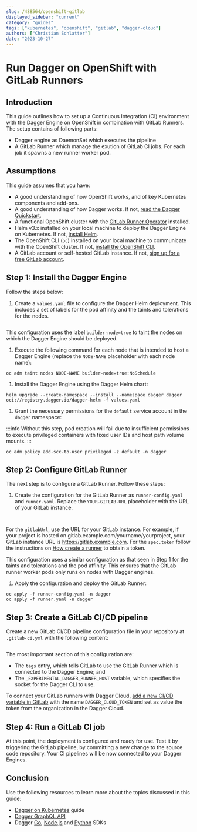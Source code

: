 ```yaml
---
slug: /488564/openshift-gitlab
displayed_sidebar: "current"
category: "guides"
tags: ["kubernetes", "openshift", "gitlab", "dagger-cloud"]
authors: ["Christian Schlatter"]
date: "2023-10-27"
---
```


# Run Dagger on OpenShift with GitLab Runners

## Introduction

This guide outlines how to set up a Continuous Integration (CI) environment with the Dagger Engine on OpenShift in combination with GitLab Runners. The setup contains of following parts:

* Dagger engine as DaemonSet which executes the pipeline
* A GitLab Runner which manage the exution of GitLab CI jobs. For each job it spawns a new runner worker pod.

## Assumptions

This guide assumes that you have:

- A good understanding of how OpenShift works, and of key Kubernetes components and add-ons.
- A good understanding of how Dagger works. If not, [read the Dagger Quickstart](../quickstart/index.mdx).
- A functional OpenShift cluster with the [GitLab Runner Operator](https://docs.gitlab.com/runner/install/operator.html) installed.
- Helm v3.x installed on your local machine to deploy the Dagger Engine on Kubernetes. If not, [install Helm](https://helm.sh/docs/intro/install/).
- The OpenShift CLI (`oc`) installed on your local machine to communicate with the OpenShift cluster. If not, [install the OpenShift CLI](https://docs.openshift.com/container-platform/4.13/cli_reference/openshift_cli/getting-started-cli.html).
- A GitLab account or self-hosted GitLab instance. If not, [sign up for a free GitLab account](https://gitlab.com/signup).

## Step 1: Install the Dagger Engine

Follow the steps below:

1. Create a `values.yaml` file to configure the Dagger Helm deployment. This includes a set of labels for the pod affinity and the taints and tolerations for the nodes.

  ```yaml file=./snippets/openshift-gitlab/values.yaml
  ```

  This configuration uses the label `builder-node=true` to taint the nodes on which the Dagger Engine should be deployed.

1. Execute the following command for each node that is intended to host a Dagger Engine (replace the `NODE-NAME` placeholder with each node name):

  ```shell
  oc adm taint nodes NODE-NAME builder-node=true:NoSchedule
  ```

1. Install the Dagger Engine using the Dagger Helm chart:

  ```shell
  helm upgrade --create-namespace --install --namespace dagger dagger oci://registry.dagger.io/dagger-helm -f values.yaml
  ```

1. Grant the necessary permissions for the `default` service account in the `dagger` namespace:

  :::info
  Without this step, pod creation will fail due to insufficient permissions to execute privileged containers with fixed user IDs and host path volume mounts.
  :::

  ```shell
  oc adm policy add-scc-to-user privileged -z default -n dagger
  ```

## Step 2: Configure GitLab Runner

The next step is to configure a GitLab Runner. Follow these steps:

1. Create the configuration for the GitLab Runner as `runner-config.yaml` and `runner.yaml`. Replace the `YOUR-GITLAB-URL` placeholder with the URL of your GitLab instance.

  ```yaml title=runner-config.yaml file=./snippets/openshift-gitlab/runner-config.yaml
  ```

  ```yaml title=runner.yaml file=./snippets/openshift-gitlab/runner.yaml
  ```
For the `gitlabUrl`, use the URL for your GitLab instance. For example, if your project is hosted on gitlab.example.com/yourname/yourproject, your GitLab instance URL is https://gitlab.example.com.
For the `spec.token` follow the instructions on [How create a runner](https://docs.gitlab.com/ee/ci/runners/runners_scope.html#create-a-shared-runner-with-a-runner-authentication-token) to obtain a token.

  This configuration uses a similar configuration as that seen in Step 1 for the taints and tolerations and the pod affinity. This ensures that the GitLab runner worker pods only runs on nodes with Dagger engines.

1. Apply the configuration and deploy the GitLab Runner:

  ```shell
  oc apply -f runner-config.yaml -n dagger
  oc apply -f runner.yaml -n dagger
  ```

## Step 3: Create a GitLab CI/CD pipeline

Create a new GitLab CI/CD pipeline configuration file in your repository at `.gitlab-ci.yml` with the following content:

```yaml title=.gitlab-ci.yml file=./snippets/openshift-gitlab/.gitlab-ci.yml
```

The most important section of this configuration are:

- The `tags` entry, which tells GitLab to use the GitLab Runner which is connected to the Dagger Engine; and
- The `_EXPERIMENTAL_DAGGER_RUNNER_HOST` variable, which specifies the socket for the Dagger CLI to use.

To connect your GitLab runners with Dagger Cloud, [add a new CI/CD variable in GitLab](https://docs.gitlab.com/ee/ci/variables/#define-a-cicd-variable-in-the-ui) with the name `DAGGER_CLOUD_TOKEN` and set as value the token from the organization in the Dagger Cloud.


## Step 4: Run a GitLab CI job

At this point, the deployment is configured and ready for use. Test it by triggering the GitLab pipeline, by committing a new change to the source code repository. Your CI pipelines will be now connected to your Dagger Engines.

## Conclusion

Use the following resources to learn more about the topics discussed in this guide:

- [Dagger on Kubernetes](./194031-kubernetes.md) guide
- [Dagger GraphQL API](https://docs.dagger.io/api/975146/concepts)
- Dagger [Go](https://docs.dagger.io/sdk/go), [Node.js](https://docs.dagger.io/sdk/nodejs) and [Python](https://docs.dagger.io/sdk/python) SDKs
